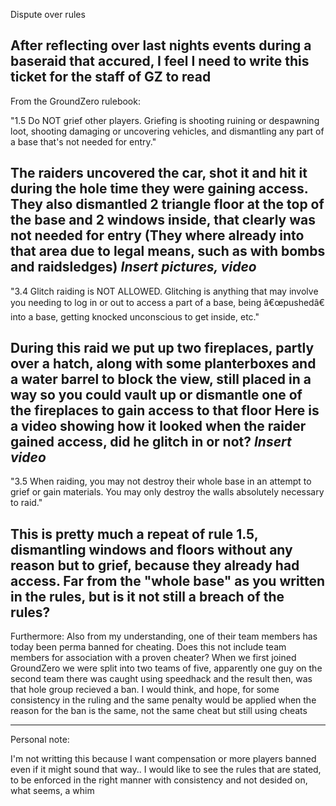 
Dispute over rules


After reflecting over last nights events during a baseraid that accured, I feel I need to write this ticket for the staff of GZ to read
------------------------------------------

From the GroundZero rulebook:

"1.5 Do NOT grief other players. Griefing is shooting ruining or despawning loot, shooting damaging or uncovering vehicles, and dismantling any part of a base that's not needed for entry."

The raiders uncovered the car, shot it and hit it during the hole time they were gaining access. They also dismantled 2 triangle floor at the top of the base and 2 windows inside, that clearly was not needed for entry
(They where already into that area due to legal means, such as with bombs and raidsledges) *Insert pictures, video*
---

"3.4 Glitch raiding is NOT ALLOWED. Glitching is anything that may involve you needing to log in or out to access a part of a base, being â€œpushedâ€ into a base, getting knocked unconscious to get inside, etc."

During this raid we put up two fireplaces, partly over a hatch, along with some planterboxes and a water barrel to block the view, still placed in a way so you could vault up or dismantle one of the fireplaces to gain access to that floor
Here is a video showing how it looked when the raider gained access, did he glitch in or not? *Insert video*
---

"3.5 When raiding, you may not destroy their whole base in an attempt to grief or gain materials. You may only destroy the walls absolutely necessary to raid."

This is pretty much a repeat of rule 1.5, dismantling windows and floors without any reason but to grief, because they already had access. Far from the "whole base" as you written in the rules, but is it not still a breach of the rules?
--------------------------------------------

Furthermore:
Also from my understanding, one of their team members has today been perma banned for cheating. Does this not include team members for association with a proven cheater?
When we first joined GroundZero we were split into two teams of five, apparently one guy on the second team there was caught using speedhack and the result then, was that hole group recieved a ban.
I would think, and hope, for some consistency in the ruling and the same penalty would be applied when the reason for the ban is the same, not the same cheat but still using cheats

--------------------------------------------

Personal note:

I'm not writting this because I want compensation or more players banned even if it might sound that way..
I would like to see the rules that are stated, to be enforced in the right manner with consistency and not desided on, what seems, a whim

